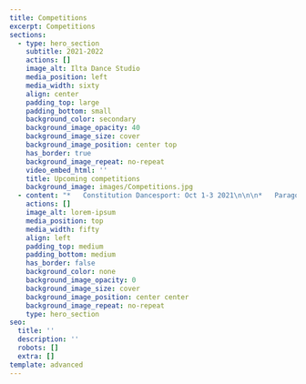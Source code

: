 ```yaml
---
title: Competitions
excerpt: Competitions
sections:
  - type: hero_section
    subtitle: 2021-2022
    actions: []
    image_alt: Ilta Dance Studio
    media_position: left
    media_width: sixty
    align: center
    padding_top: large
    padding_bottom: small
    background_color: secondary
    background_image_opacity: 40
    background_image_size: cover
    background_image_position: center top
    has_border: true
    background_image_repeat: no-repeat
    video_embed_html: ''
    title: Upcoming competitions
    background_image: images/Competitions.jpg
  - content: "*   Constitution Dancesport: Oct 1-3 2021\n\n\n*   Paragon Open Dancesport: Oct 21-24 2021\n\n\n*   Commonwealth Classic Dancesport: Nov 4-7 2021\n\n\n*   Ohio Star Ball Dancesport:  Nov 18-21 2021\n\n\n*   Kings Ball Dancesport: Dec 2-5 2021\n\n\n*   Boston Dancesport Cup: Jan 22, 2022\n\n\n*   Golden Star Dancesport: Jan 28-30 2022\n\n\n*   New York Dance Festival: Feb 24-27 2022\n\n\n*   Eastern Dancesport: Feb 25-27 2022\n\n\n*   U.S National Championships: March 9-13 2022\n\n\n*   Tri-State Challenge: March 18-22 2022\n\n\n*   Miami Vibe Dancesport: April 22-24 2022\n\n\n*   American Star Ball: May 19-22 2022\n\n\n*   Dancing A La Carte: May 27-29 2022\n\n\n*   Yankee Classic: June 16-19 2022\n\n\n*   Millennium Dancesport: June 23-26 2022\n\n\n*   Manhattan Dancesport:\_ July 1-3 2022\n"
    actions: []
    image_alt: lorem-ipsum
    media_position: top
    media_width: fifty
    align: left
    padding_top: medium
    padding_bottom: medium
    has_border: false
    background_color: none
    background_image_opacity: 0
    background_image_size: cover
    background_image_position: center center
    background_image_repeat: no-repeat
    type: hero_section
seo:
  title: ''
  description: ''
  robots: []
  extra: []
template: advanced
---
```


